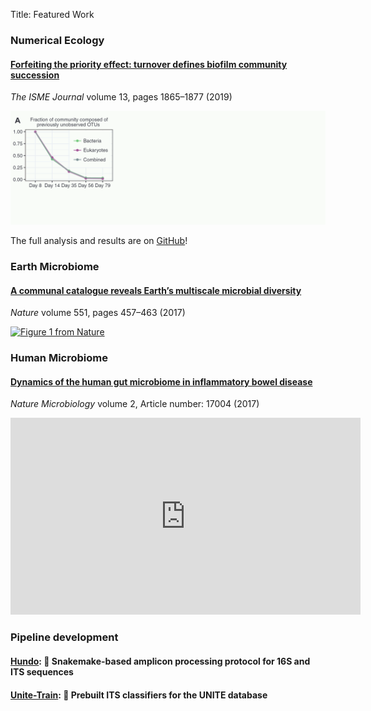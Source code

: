 Title: Featured Work

### Numerical Ecology

#### [Forfeiting the priority effect: turnover defines biofilm community succession](https://www.nature.com/articles/s41396-019-0396-x)

*The ISME Journal* volume 13, pages 1865–1877 (2019)

[![Figure 3 from ISME J](/images/ISME-J-Fig-3.gif)](https://www.nature.com/articles/s41396-019-0396-x)

The full analysis and results are on [GitHub](https://github.com/pnnl/brislawn-2018-founders-species)!

### Earth Microbiome

#### [A communal catalogue reveals Earth’s multiscale microbial diversity](https://www.nature.com/articles/nature24621?report=reader)

*Nature* volume 551, pages 457–463 (2017)

[![Figure 1 from Nature](https://media.springernature.com/full/springer-static/image/art%3A10.1038%2Fnature24621/MediaObjects/41586_2017_BFnature24621_Fig1_HTML.jpg)](https://www.nature.com/articles/nature24621?report=reader)

### Human Microbiome

#### [Dynamics of the human gut microbiome in inflammatory bowel disease](https://www.nature.com/articles/nmicrobiol20174)

*Nature Microbiology* volume 2, Article number: 17004 (2017)

<iframe width="560" height="315" src="https://www.youtube.com/embed/oS1ZmFFSBtM" title="YouTube video player" frameborder="0" allow="encrypted-media; picture-in-picture" allowfullscreen></iframe>


### Pipeline development

#### [Hundo](https://github.com/pnnl/hundo): 💯 Snakemake-based amplicon processing protocol for 16S and ITS sequences

#### [Unite-Train](https://github.com/colinbrislawn/unite-train): 🍄 Prebuilt ITS classifiers for the UNITE database

<!--
### Topic

#### [title](link)

citation

[![atl](ImageURL)](link)

-->